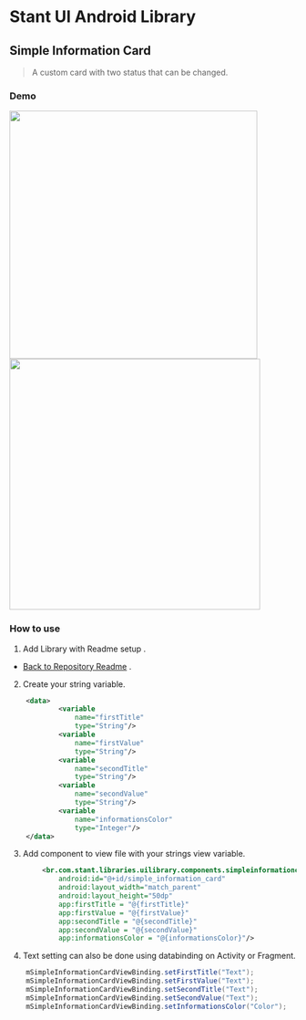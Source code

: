 # Stant UI Android Library

## Simple Information Card 
> A custom card with two status that can be changed.

### Demo

<p>
  <img src="https://raw.githubusercontent.com/stantmob/stant-ui-android-library/master/ui-library/src/main/java/br/com/stant/libraries/uilibrary/components/simpleinformationcardview/doc/simple_informations_card_first_state.png"  width="435">
  <img src="https://raw.githubusercontent.com/stantmob/stant-ui-android-library/master/ui-library/src/main/java/br/com/stant/libraries/uilibrary/components/simpleinformationcardview/doc/simple_informations_card_second_state.png"  width="440">
</p>

### How to use

1. Add Library with Readme setup .
* [Back to Repository Readme](https://github.com/stantmob/stant-ui-android-library#how-add-into-your-project) .


2. Create your string variable.
```xml
    <data>
            <variable
                name="firstTitle"
                type="String"/>
            <variable
                name="firstValue"
                type="String"/>
            <variable
                name="secondTitle"
                type="String"/>
            <variable
                name="secondValue"
                type="String"/>
            <variable
                name="informationsColor"
                type="Integer"/>
    </data>
```

3. Add component to view file with your strings view variable.  
```xml
        <br.com.stant.libraries.uilibrary.components.simpleinformationcardview.SimpleInformationCardView
            android:id="@+id/simple_information_card"
            android:layout_width="match_parent"
            android:layout_height="50dp"
            app:firstTitle = "@{firstTitle}"
            app:firstValue = "@{firstValue}"
            app:secondTitle = "@{secondTitle}"
            app:secondValue = "@{secondValue}"
            app:informationsColor = "@{informationsColor}"/>
```

4. Text setting can also be done using databinding on Activity or Fragment.
```java
    mSimpleInformationCardViewBinding.setFirstTitle("Text");
    mSimpleInformationCardViewBinding.setFirstValue("Text");
    mSimpleInformationCardViewBinding.setSecondTitle("Text");
    mSimpleInformationCardViewBinding.setSecondValue("Text");
    mSimpleInformationCardViewBinding.setInformationsColor("Color");
```
